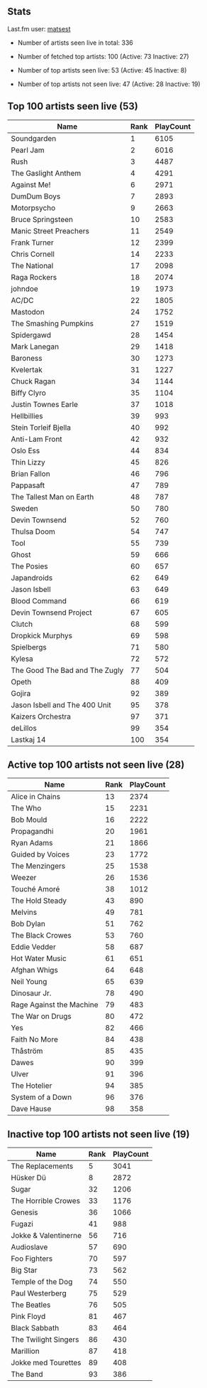 ## Stats 


Last.fm user: [matsest](https://www.last.fm/user/matsest)

- Number of artists seen live in total: 336

- Number of fetched top artists: 100 (Active: 73 Inactive: 27)

- Number of top artists seen live: 53 (Active: 45 Inactive: 8)

- Number of top artists not seen live: 47 (Active: 28 Inactive: 19)

## Top 100 artists seen live (53)

Name                           | Rank | PlayCount
------------------------------ | ---- | ---------
Soundgarden                    | 1    | 6105     
Pearl Jam                      | 2    | 6016     
Rush                           | 3    | 4487     
The Gaslight Anthem            | 4    | 4291     
Against Me!                    | 6    | 2971     
DumDum Boys                    | 7    | 2893     
Motorpsycho                    | 9    | 2663     
Bruce Springsteen              | 10   | 2583     
Manic Street Preachers         | 11   | 2549     
Frank Turner                   | 12   | 2399     
Chris Cornell                  | 14   | 2233     
The National                   | 17   | 2098     
Raga Rockers                   | 18   | 2074     
johndoe                        | 19   | 1973     
AC/DC                          | 22   | 1805     
Mastodon                       | 24   | 1752     
The Smashing Pumpkins          | 27   | 1519     
Spidergawd                     | 28   | 1454     
Mark Lanegan                   | 29   | 1418     
Baroness                       | 30   | 1273     
Kvelertak                      | 31   | 1227     
Chuck Ragan                    | 34   | 1144     
Biffy Clyro                    | 35   | 1104     
Justin Townes Earle            | 37   | 1018     
Hellbillies                    | 39   | 993      
Stein Torleif Bjella           | 40   | 992      
Anti-Lam Front                 | 42   | 932      
Oslo Ess                       | 44   | 834      
Thin Lizzy                     | 45   | 826      
Brian Fallon                   | 46   | 796      
Pappasaft                      | 47   | 789      
The Tallest Man on Earth       | 48   | 787      
Sweden                         | 50   | 780      
Devin Townsend                 | 52   | 760      
Thulsa Doom                    | 54   | 747      
Tool                           | 55   | 739      
Ghost                          | 59   | 666      
The Posies                     | 60   | 657      
Japandroids                    | 62   | 649      
Jason Isbell                   | 63   | 649      
Blood Command                  | 66   | 619      
Devin Townsend Project         | 67   | 605      
Clutch                         | 68   | 599      
Dropkick Murphys               | 69   | 598      
Spielbergs                     | 71   | 580      
Kylesa                         | 72   | 572      
The Good The Bad and The Zugly | 77   | 504      
Opeth                          | 88   | 409      
Gojira                         | 92   | 389      
Jason Isbell and The 400 Unit  | 95   | 378      
Kaizers Orchestra              | 97   | 371      
deLillos                       | 99   | 354      
Lastkaj 14                     | 100  | 354      

## Active top 100 artists not seen live (28)

Name                     | Rank | PlayCount
------------------------ | ---- | ---------
Alice in Chains          | 13   | 2374     
The Who                  | 15   | 2231     
Bob Mould                | 16   | 2222     
Propagandhi              | 20   | 1961     
Ryan Adams               | 21   | 1866     
Guided by Voices         | 23   | 1772     
The Menzingers           | 25   | 1538     
Weezer                   | 26   | 1536     
Touché Amoré             | 38   | 1012     
The Hold Steady          | 43   | 890      
Melvins                  | 49   | 781      
Bob Dylan                | 51   | 762      
The Black Crowes         | 53   | 760      
Eddie Vedder             | 58   | 687      
Hot Water Music          | 61   | 651      
Afghan Whigs             | 64   | 648      
Neil Young               | 65   | 639      
Dinosaur Jr.             | 78   | 490      
Rage Against the Machine | 79   | 483      
The War on Drugs         | 80   | 472      
Yes                      | 82   | 466      
Faith No More            | 84   | 438      
Thåström                 | 85   | 435      
Dawes                    | 90   | 399      
Ulver                    | 91   | 396      
The Hotelier             | 94   | 385      
System of a Down         | 96   | 376      
Dave Hause               | 98   | 358      

## Inactive top 100 artists not seen live (19)

Name                 | Rank | PlayCount
-------------------- | ---- | ---------
The Replacements     | 5    | 3041     
Hüsker Dü            | 8    | 2872     
Sugar                | 32   | 1206     
The Horrible Crowes  | 33   | 1176     
Genesis              | 36   | 1066     
Fugazi               | 41   | 988      
Jokke & Valentinerne | 56   | 716      
Audioslave           | 57   | 690      
Foo Fighters         | 70   | 597      
Big Star             | 73   | 562      
Temple of the Dog    | 74   | 550      
Paul Westerberg      | 75   | 529      
The Beatles          | 76   | 505      
Pink Floyd           | 81   | 467      
Black Sabbath        | 83   | 464      
The Twilight Singers | 86   | 430      
Marillion            | 87   | 418      
Jokke med Tourettes  | 89   | 408      
The Band             | 93   | 386      
